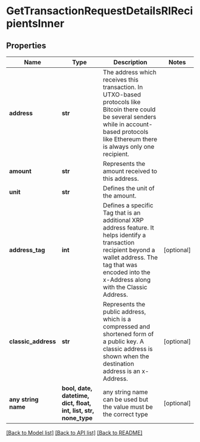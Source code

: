 # GetTransactionRequestDetailsRIRecipientsInner


## Properties
Name | Type | Description | Notes
------------ | ------------- | ------------- | -------------
**address** | **str** | The address which receives this transaction. In UTXO-based protocols like Bitcoin there could be several senders while in account-based protocols like Ethereum there is always only one recipient. | 
**amount** | **str** | Represents the amount received to this address. | 
**unit** | **str** | Defines the unit of the amount. | 
**address_tag** | **int** | Defines a specific Tag that is an additional XRP address feature. It helps identify a transaction recipient beyond a wallet address. The tag that was encoded into the x-Address along with the Classic Address. | [optional] 
**classic_address** | **str** | Represents the public address, which is a compressed and shortened form of a public key. A classic address is shown when the destination address is an x-Address. | [optional] 
**any string name** | **bool, date, datetime, dict, float, int, list, str, none_type** | any string name can be used but the value must be the correct type | [optional]

[[Back to Model list]](../README.md#documentation-for-models) [[Back to API list]](../README.md#documentation-for-api-endpoints) [[Back to README]](../README.md)


